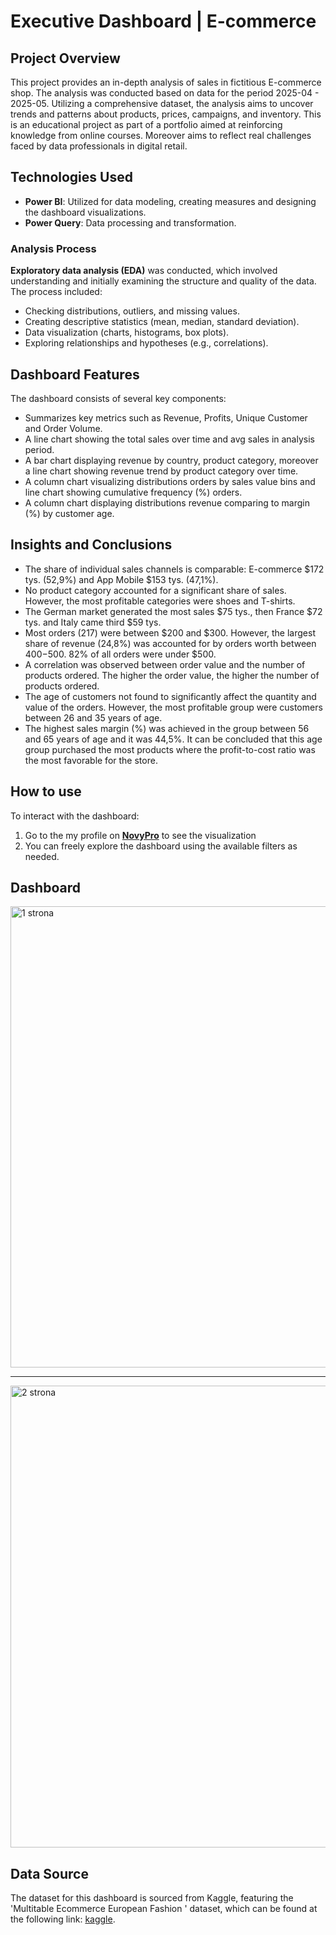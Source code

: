 # Executive Dashboard | E-commerce

## Project Overview
This project provides an in-depth analysis of sales in fictitious E-commerce shop. The analysis was conducted based on data for the period 2025-04 - 2025-05. Utilizing a comprehensive dataset,
the analysis aims to uncover trends and patterns about products, prices, campaigns, and inventory. This is an educational project as part of a portfolio aimed at reinforcing knowledge from online courses.
Moreover aims to reflect real challenges faced by data professionals in digital retail.

## Technologies Used
- **Power BI**: Utilized for data modeling, creating measures and designing the dashboard visualizations.
- **Power Query**: Data processing and transformation.

### Analysis Process ####

**Exploratory data analysis (EDA)** was conducted, which involved understanding and initially examining the structure and quality of the data. The process included:
- Checking distributions, outliers, and missing values.
- Creating descriptive statistics (mean, median, standard deviation).
- Data visualization (charts, histograms, box plots).
- Exploring relationships and hypotheses (e.g., correlations).

## Dashboard Features
The dashboard consists of several key components:
- Summarizes key metrics such as Revenue, Profits, Unique Customer and Order Volume.
- A line chart showing the total sales over time and avg sales in analysis period.
- A bar chart displaying revenue by country, product category, moreover a line chart showing revenue trend by product category over time.
- A column chart visualizing distributions orders by sales value bins and line chart showing cumulative frequency (%) orders.
- A column chart displaying distributions revenue comparing to margin (%) by customer age.

## Insights and Conclusions
- The share of individual sales channels is comparable: E-commerce $172 tys. (52,9%) and App Mobile $153 tys. (47,1%).
- No product category accounted for a significant share of sales. However, the most profitable categories were shoes and T-shirts.
- The German market generated the most sales $75 tys., then France $72 tys. and Italy came third $59 tys.
- Most orders (217) were between $200 and $300. However, the largest share of revenue (24,8%) was accounted for by orders worth between $400-$500. 82% of all orders were under $500.
- A correlation was observed between order value and the number of products ordered. The higher the order value, the higher the number of products ordered.
- The age of customers not found to significantly affect the quantity and value of the orders. However, the most profitable group were customers between 26 and 35 years of age.
- The highest sales margin (%) was achieved in the group between 56 and 65 years of age and it was 44,5%. It can be concluded that this age group purchased the most products where the profit-to-cost ratio was the most favorable for the store.

## How to use
To interact with the dashboard:
1. Go to the my profile on [**NovyPro**](https://www.novypro.com/profile_about/patryk-sadowski?Data=1751821087529x373264283336804030&Popup=memberProject) to see the visualization
2. You can freely explore the dashboard using the available filters as needed.

## Dashboard

<img width="1321" height="738" alt="1 strona" src="https://github.com/user-attachments/assets/31dd8092-43d6-4bd5-a182-b93530692f01" />

---

<img width="1322" height="739" alt="2 strona" src="https://github.com/user-attachments/assets/3d28f23e-3d3e-4756-8ff3-8d0db9e0afe9" />

## Data Source
The dataset for this dashboard is sourced from Kaggle, featuring the 'Multitable Ecommerce European Fashion ' dataset, which can be found at the following link:
[kaggle](https://www.kaggle.com/datasets/joycemara/european-fashion-store-multitable-dataset?resource=download&select=dataset_fashion_store_sales.csv).





